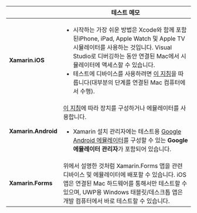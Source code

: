 ||테스트 메모|
|---|---|
|**Xamarin.iOS**|<ul><li>시작하는 가장 쉬운 방법은 Xcode와 함께 포함된iPhone, iPad, Apple Watch 및 Apple TV 시뮬레이터를 사용하는 것입니다. Visual Studio로 디버깅하는 동안 연결된 Mac에서 시뮬레이터에 액세스할 수 있습니다.</li> <li>테스트에 디바이스를 사용하려면 <a href="~/ios/get-started/installation/device-provisioning/index.md">이 지침</a>을 따릅니다(대부분의 단계를 연결된 Mac 컴퓨터에서 수행).</li></ul>|
|**Xamarin.Android**|<a href="~/android/get-started/installation/set-up-device-for-development.md">이 지침</a>에 따라 장치를 구성하거나 에뮬레이터를 사용합니다. <ul><li>Xamarin 설치 관리자에는 테스트용 <a href="~/android/deploy-test/debugging/android-sdk-emulator/index.md">Google Android 에뮬레이터</a>를 구성할 수 있는 <b>Google 에뮬레이터 관리자</b>가 포함되어 있습니다.</li></ul>|
|**Xamarin.Forms**|위에서 설명한 것처럼 Xamarin.Forms 앱을 관련 디바이스 및 에뮬레이터에 배포할 수 있습니다. iOS 앱은 연결된 Mac 하드웨어를 통해서만 테스트할 수 있으며, UWP용 Windows 태블릿/데스크톱 앱은 개발 컴퓨터에서 바로 테스트할 수 있습니다.|
